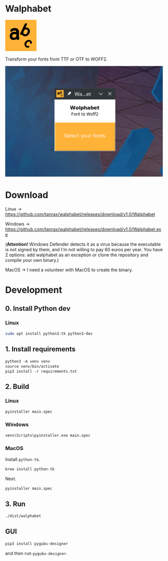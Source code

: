 # Walphabet

<img src="icon.png" width="100" alt="Icon">

Transform your fonts from TTF or OTF to WOFF2.

<p align="center">
  <img src="assets/preview.png" width="600" alt="demo">
</p>

# Download

Linux -> https://github.com/tanrax/walphabet/releases/download/v1.0/Walphabet

Windows -> https://github.com/tanrax/walphabet/releases/download/v1.0/Walphabet.exe

(**Attention!** Windows Defender detects it as a virus because the executable is not signed by them, and I'm not willing to pay 60 euros per year. You have 2 options: add walphabet as an exception or clone the repository and compile your own binary.)

MacOS -> I need a volunteer with MacOS to create the binary.

# Development

## 0. Install Python dev

### Linux

```bash
sudo apt install python3-tk python3-dev
```

## 1. Install requirements

```
python3 -m venv venv
source venv/bin/activate
pip3 install -r requirements.txt
```

## 2. Build

### Linux

```bash
pyinstaller main.spec
```

### Windows

```bash
venv\Scripts\pyinstaller.exe main.spec
```

### MacOS

Install `python-tk`.

```bash
brew install python-tk
```

Next.

```bash
pyinstaller main.spec
```

## 3. Run

```bash
./dist/walphabet
```

## GUI

```bash
pip3 install pygubu-designer
```

and then run `pygubu-designer`.
